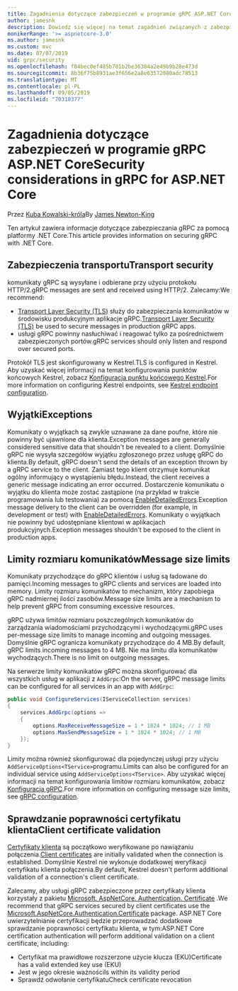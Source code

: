 ```yaml
---
title: Zagadnienia dotyczące zabezpieczeń w programie gRPC ASP.NET Core
author: jamesnk
description: Dowiedz się więcej na temat zagadnień związanych z zabezpieczeniami dla programu gRPC ASP.NET Core.
monikerRange: '>= aspnetcore-3.0'
ms.author: jamesnk
ms.custom: mvc
ms.date: 07/07/2019
uid: grpc/security
ms.openlocfilehash: f84bec0ef485b701b2be36384a2e49b9b28e473d
ms.sourcegitcommit: 8b36f75b8931ae3f656e2a8e63572080adc78513
ms.translationtype: MT
ms.contentlocale: pl-PL
ms.lasthandoff: 09/05/2019
ms.locfileid: "70310377"
---
```

# <a name="security-considerations-in-grpc-for-aspnet-core"></a><span data-ttu-id="85353-103">Zagadnienia dotyczące zabezpieczeń w programie gRPC ASP.NET Core</span><span class="sxs-lookup"><span data-stu-id="85353-103">Security considerations in gRPC for ASP.NET Core</span></span>

<span data-ttu-id="85353-104">Przez [Kuba Kowalski-króla](https://twitter.com/jamesnk)</span><span class="sxs-lookup"><span data-stu-id="85353-104">By [James Newton-King](https://twitter.com/jamesnk)</span></span>

<span data-ttu-id="85353-105">Ten artykuł zawiera informacje dotyczące zabezpieczania gRPC za pomocą platformy .NET Core.</span><span class="sxs-lookup"><span data-stu-id="85353-105">This article provides information on securing gRPC with .NET Core.</span></span>

## <a name="transport-security"></a><span data-ttu-id="85353-106">Zabezpieczenia transportu</span><span class="sxs-lookup"><span data-stu-id="85353-106">Transport security</span></span>

<span data-ttu-id="85353-107">komunikaty gRPC są wysyłane i odbierane przy użyciu protokołu HTTP/2.</span><span class="sxs-lookup"><span data-stu-id="85353-107">gRPC messages are sent and received using HTTP/2.</span></span> <span data-ttu-id="85353-108">Zalecamy:</span><span class="sxs-lookup"><span data-stu-id="85353-108">We recommend:</span></span>

* <span data-ttu-id="85353-109">[Transport Layer Security (TLS)](https://tools.ietf.org/html/rfc5246) służy do zabezpieczania komunikatów w środowisku produkcyjnym aplikacje gRPC.</span><span class="sxs-lookup"><span data-stu-id="85353-109">[Transport Layer Security (TLS)](https://tools.ietf.org/html/rfc5246) be used to secure messages in production gRPC apps.</span></span>
* <span data-ttu-id="85353-110">usługi gRPC powinny nasłuchiwać i reagować tylko za pośrednictwem zabezpieczonych portów.</span><span class="sxs-lookup"><span data-stu-id="85353-110">gRPC services should only listen and respond over secured ports.</span></span>

<span data-ttu-id="85353-111">Protokół TLS jest skonfigurowany w Kestrel.</span><span class="sxs-lookup"><span data-stu-id="85353-111">TLS is configured in Kestrel.</span></span> <span data-ttu-id="85353-112">Aby uzyskać więcej informacji na temat konfigurowania punktów końcowych Kestrel, zobacz [Konfiguracja punktu końcowego Kestrel](xref:fundamentals/servers/kestrel#endpoint-configuration).</span><span class="sxs-lookup"><span data-stu-id="85353-112">For more information on configuring Kestrel endpoints, see [Kestrel endpoint configuration](xref:fundamentals/servers/kestrel#endpoint-configuration).</span></span>

## <a name="exceptions"></a><span data-ttu-id="85353-113">Wyjątki</span><span class="sxs-lookup"><span data-stu-id="85353-113">Exceptions</span></span>

<span data-ttu-id="85353-114">Komunikaty o wyjątkach są zwykle uznawane za dane poufne, które nie powinny być ujawnione dla klienta.</span><span class="sxs-lookup"><span data-stu-id="85353-114">Exception messages are generally considered sensitive data that shouldn't be revealed to a client.</span></span> <span data-ttu-id="85353-115">Domyślnie gRPC nie wysyła szczegółów wyjątku zgłoszonego przez usługę gRPC do klienta.</span><span class="sxs-lookup"><span data-stu-id="85353-115">By default, gRPC doesn't send the details of an exception thrown by a gRPC service to the client.</span></span> <span data-ttu-id="85353-116">Zamiast tego klient otrzymuje komunikat ogólny informujący o wystąpieniu błędu.</span><span class="sxs-lookup"><span data-stu-id="85353-116">Instead, the client receives a generic message indicating an error occurred.</span></span> <span data-ttu-id="85353-117">Dostarczenie komunikatu o wyjątku do klienta może zostać zastąpione (na przykład w trakcie programowania lub testowania) za pomocą [EnableDetailedErrors](xref:grpc/configuration#configure-services-options).</span><span class="sxs-lookup"><span data-stu-id="85353-117">Exception message delivery to the client can be overridden (for example, in development or test) with [EnableDetailedErrors](xref:grpc/configuration#configure-services-options).</span></span> <span data-ttu-id="85353-118">Komunikaty o wyjątkach nie powinny być udostępniane klientowi w aplikacjach produkcyjnych.</span><span class="sxs-lookup"><span data-stu-id="85353-118">Exception messages shouldn't be exposed to the client in production apps.</span></span>

## <a name="message-size-limits"></a><span data-ttu-id="85353-119">Limity rozmiaru komunikatów</span><span class="sxs-lookup"><span data-stu-id="85353-119">Message size limits</span></span>

<span data-ttu-id="85353-120">Komunikaty przychodzące do gRPC klientów i usług są ładowane do pamięci.</span><span class="sxs-lookup"><span data-stu-id="85353-120">Incoming messages to gRPC clients and services are loaded into memory.</span></span> <span data-ttu-id="85353-121">Limity rozmiaru komunikatów to mechanizm, który zapobiega gRPC nadmiernej ilości zasobów.</span><span class="sxs-lookup"><span data-stu-id="85353-121">Message size limits are a mechanism to help prevent gRPC from consuming excessive resources.</span></span>

<span data-ttu-id="85353-122">gRPC używa limitów rozmiaru poszczególnych komunikatów do zarządzania wiadomościami przychodzącymi i wychodzącymi.</span><span class="sxs-lookup"><span data-stu-id="85353-122">gRPC uses per-message size limits to manage incoming and outgoing messages.</span></span> <span data-ttu-id="85353-123">Domyślnie gRPC ogranicza komunikaty przychodzące do 4 MB.</span><span class="sxs-lookup"><span data-stu-id="85353-123">By default, gRPC limits incoming messages to 4 MB.</span></span> <span data-ttu-id="85353-124">Nie ma limitu dla komunikatów wychodzących.</span><span class="sxs-lookup"><span data-stu-id="85353-124">There is no limit on outgoing messages.</span></span>

<span data-ttu-id="85353-125">Na serwerze limity komunikatów gRPC można skonfigurować dla wszystkich usług w aplikacji z `AddGrpc`:</span><span class="sxs-lookup"><span data-stu-id="85353-125">On the server, gRPC message limits can be configured for all services in an app with `AddGrpc`:</span></span>

```csharp
public void ConfigureServices(IServiceCollection services)
{
    services.AddGrpc(options =>
    {
        options.MaxReceiveMessageSize = 1 * 1024 * 1024; // 1 MB
        options.MaxSendMessageSize = 1 * 1024 * 1024; // 1 MB
    });
}
```

<span data-ttu-id="85353-126">Limity można również skonfigurować dla pojedynczej usługi przy użyciu `AddServiceOptions<TService>`programu.</span><span class="sxs-lookup"><span data-stu-id="85353-126">Limits can also be configured for an individual service using `AddServiceOptions<TService>`.</span></span> <span data-ttu-id="85353-127">Aby uzyskać więcej informacji na temat konfigurowania limitów rozmiaru komunikatów, zobacz [Konfiguracja gRPC](xref:grpc/configuration).</span><span class="sxs-lookup"><span data-stu-id="85353-127">For more information on configuring message size limits, see [gRPC configuration](xref:grpc/configuration).</span></span>

## <a name="client-certificate-validation"></a><span data-ttu-id="85353-128">Sprawdzanie poprawności certyfikatu klienta</span><span class="sxs-lookup"><span data-stu-id="85353-128">Client certificate validation</span></span>

<span data-ttu-id="85353-129">[Certyfikaty klienta](https://tools.ietf.org/html/rfc5246#section-7.4.4) są początkowo weryfikowane po nawiązaniu połączenia.</span><span class="sxs-lookup"><span data-stu-id="85353-129">[Client certificates](https://tools.ietf.org/html/rfc5246#section-7.4.4) are initially validated when the connection is established.</span></span> <span data-ttu-id="85353-130">Domyślnie Kestrel nie wykonuje dodatkowej weryfikacji certyfikatu klienta połączenia.</span><span class="sxs-lookup"><span data-stu-id="85353-130">By default, Kestrel doesn't perform additional validation of a connection's client certificate.</span></span>

<span data-ttu-id="85353-131">Zalecamy, aby usługi gRPC zabezpieczone przez certyfikaty klienta korzystały z pakietu [Microsoft. AspNetCore. Authentication. Certificate](xref:security/authentication/certauth) .</span><span class="sxs-lookup"><span data-stu-id="85353-131">We recommend that gRPC services secured by client certificates use the [Microsoft.AspNetCore.Authentication.Certificate](xref:security/authentication/certauth) package.</span></span> <span data-ttu-id="85353-132">ASP.NET Core uwierzytelnianie certyfikacji będzie przeprowadzać dodatkowe sprawdzanie poprawności certyfikatu klienta, w tym:</span><span class="sxs-lookup"><span data-stu-id="85353-132">ASP.NET Core certification authentication will perform additional validation on a client certificate, including:</span></span>

* <span data-ttu-id="85353-133">Certyfikat ma prawidłowe rozszerzone użycie klucza (EKU)</span><span class="sxs-lookup"><span data-stu-id="85353-133">Certificate has a valid extended key use (EKU)</span></span>
* <span data-ttu-id="85353-134">Jest w jego okresie ważności</span><span class="sxs-lookup"><span data-stu-id="85353-134">Is within its validity period</span></span>
* <span data-ttu-id="85353-135">Sprawdź odwołanie certyfikatu</span><span class="sxs-lookup"><span data-stu-id="85353-135">Check certificate revocation</span></span>
